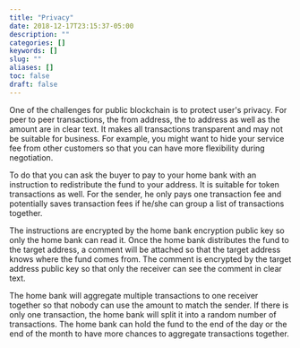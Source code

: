 ```yaml
---
title: "Privacy"
date: 2018-12-17T23:15:37-05:00
description: ""
categories: []
keywords: []
slug: ""
aliases: []
toc: false
draft: false
---
```


One of the challenges for public blockchain is to protect user's privacy. For peer to peer transactions, the from address, the to address as well as the amount are in clear text. It makes all transactions transparent and may not be suitable for business. For example, you might want to hide your service fee from other customers so that you can have more flexibility during negotiation. 

To do that you can ask the buyer to pay to your home bank with an instruction to redistribute the fund to your address. It is suitable for token transactions as well. For the sender, he only pays one transaction fee and potentially saves transaction fees if he/she can group a list of transactions together.

The instructions are encrypted by the home bank encryption public key so only the home bank can read it. Once the home bank distributes the fund to the target address, a comment will be attached so that the target address knows where the fund comes from. The comment is encrypted by the target address public key so that only the receiver can see the comment in clear text. 

The home bank will aggregate multiple transactions to one receiver together so that nobody can use the amount to match the sender. If there is only one transaction, the home bank will split it into a random number of transactions. The home bank can hold the fund to the end of the day or the end of the month to have more chances to aggregate transactions together. 

